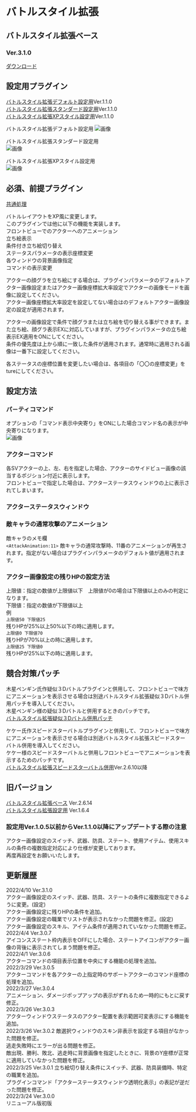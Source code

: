 # バトルスタイル拡張

## バトルスタイル拡張ベース
### Ver.3.1.0
[ダウンロード](https://raw.githubusercontent.com/nuun888/MZ/master/NUUN_BattleStyleEX.js)
## 設定用プラグイン
[バトルスタイル拡張デフォルト設定用](https://raw.githubusercontent.com/nuun888/MZ/master/NUUN_BattleStyleEX_Default.js)Ver.1.1.0  
[バトルスタイル拡張スタンダード設定用](https://raw.githubusercontent.com/nuun888/MZ/master/NUUN_BattleStyleEX_Standard.js)Ver.1.1.0  
[バトルスタイル拡張XPスタイル設定用](https://raw.githubusercontent.com/nuun888/MZ/master/NUUN_BattleStyleEX_XP.js)Ver.1.1.0  

バトルスタイル拡張デフォルト設定用
![画像](img/BattleStyleEX1.png)  

バトルスタイル拡張スタンダード設定用  
![画像](img/BattleStyleEX2.png)  

バトルスタイル拡張XPスタイル設定用  
![画像](img/BattleStyleEX3.png)  

## 必須、前提プラグイン
[共通処理](https://github.com/nuun888/MZ/blob/master/README/Base.md)  
  
  
バトルレイアウトをXP風に変更します。  
このプラグインでは他に以下の機能を実装します。  
フロントビューでのアクターへのアニメーション  
立ち絵表示  
条件付き立ち絵切り替え  
ステータスパラメータの表示座標変更  
各ウィンドウの背景画像指定  
コマンドの表示変更  

アクターの顔グラを立ち絵にする場合は、プラグインパラメータのデフォルトアクター画像設定またはアクター画像座標拡大率設定でアクターの画像モードを画像に設定してください。  
アクター画像座標拡大率設定を設定してない場合はのデフォルトアクター画像設定の設定が適用されます。  

アクターの画像設定で条件で顔グラまたは立ち絵を切り替える事ができます。また立ち絵、顔グラ表示EXに対応していますが、プラグインパラメータの立ち絵表示EX適用をONにしてください。  
条件の優先度は上から順に一致した条件が適用されます。通常時に適用される画像は一番下に設定してください。  

各ステータスの座標位置を変更したい場合は、各項目の「〇〇の座標変更」をtureにしてください。  

## 設定方法
### パ－ティコマンド
オプションの「コマンド表示中央寄り」をONにした場合コマンド名の表示が中央寄りになります。  
![画像](img/BattleStyleEX4.png) 

### アクターコマンド
各SVアクターの上、左、右を指定した場合、アクターのサイドビュー画像の該当するポジション付近に表示します。  
フロントビューで指定した場合は、アクターステータスウィンドウの上に表示されてしまいます。  

### アクターステータスウィンドウ

### 敵キャラの通常攻撃のアニメーション
敵キャラのメモ欄  
`<AttackAnimation:11>`
敵キャラの通常攻撃時、11番のアニメーションが再生されます。指定がない場合はプラグインパラメータのデフォルト値が適用されます。  

### アクター画像設定の残りHPの設定方法
上限値：指定の数値が上限値以下　上限値が0の場合は下限値以上のみの判定になります。  
下限値：指定の数値が下限値以上  
例  
`上限値50 下限値25`  
残りHPが25%以上50%以下の時に適用します。  
`上限値0 下限値70`  
残りHPが70%以上の時に適用します。  
`上限値25 下限値0`  
残りHPが25%以下の時に適用します。  

## 競合対策パッチ  
木星ペンギン氏作疑似３Dバトルプラグインと併用して、フロントビューで味方にアニメーションを表示させる場合は別途バトルスタイル拡張疑似３Dバトル併用パッチを導入してください。  
木星ペンギン様の疑似３Dバトルと併用するときのパッチです。  
[バトルスタイル拡張疑似３Dバトル併用パッチ](https://raw.githubusercontent.com/nuun888/MZ/master/NUUN_BattleStyleEXInMPP_Pseudo3DBattle.js)  

ケケー氏作スピードスターバトルプラグインと併用して、フロントビューで味方にアニメーションを表示させる場合は別途バトルスタイル拡張スピードスターバトル併用を導入してください。  
ケケー様のスピードスターバトルと併用しフロントビューでアニメーションを表示するためのパッチです。  
[バトルスタイル拡張スピードスターバトル併用](https://github.com/nuun888/MZ/blob/master/README/BSEX_Animation_KK_SSBattle.md)Ver.2.6.10以降  

## 旧バージョン
[バトルスタイル拡張ベース](https://raw.githubusercontent.com/nuun888/MZ/master/oldBS/NUUN_BattleStyleEX_Base.js) Ver.2.6.14  
[バトルスタイル拡張設定用](https://raw.githubusercontent.com/nuun888/MZ/master/oldBS/NUUN_BattleStyleEX.js) Ver.1.6.4  

### 設定用Ver.1.0.5以前からVer.1.1.0以降にアップデートする際の注意
アクター画像設定のスイッチ、武器、防具、ステート、使用アイテム、使用スキルの条件の複数指定対応により仕様が変更しております。  
再度再設定をお願いいたします。  

## 更新履歴
2022/4/10 Ver.3.1.0  
アクター画像設定のスイッチ、武器、防具、ステートの条件に複数指定できるように変更。(設定)  
アクター画像設定に残りHPの条件を追加。  
アクター画像設定の職業でリストが表示されなかった問題を修正。(設定)  
アクター画像設定のスキル、アイテム条件が適用されていなかった問題を修正。  
2022/4/4 Ver.3.0.7  
アイコンスステート枠内表示をOFFにした場合、ステートアイコンがアクター画像の背後に表示されてしまう問題を修正。  
2022/4/1 Ver.3.0.6  
アクターコマンドの項目表示位置を中央にする機能の処理を追加。  
2022/3/29 Ver.3.0.5  
アクターコマンドを各アクターの上指定時のサポートアクターのコマンド座標の処理を追加。  
2022/3/27 Ver.3.0.4  
アニメーション、ダメージポップアップの表示がずれるため一時的にもとに戻す修正。  
2022/3/26 Ver.3.0.3  
アクターウィンドウステータスのアクター配置を表示範囲可変表示にする機能を追加。  
2022/3/26 Ver.3.0.2
敵選択ウィンドウのスキン非表示を設定する項目がなかった問題を修正。  
逃走失敗時にエラーが出る問題を修正。  
敵出現、勝利、敗北、逃走時に背景画像を指定したときに、背景のY座標が正常に適用していなかった問題を修正。  
2022/3/25 Ver.3.0.1
立ち絵切り替え条件にスイッチ、武器、防具装備時、特定の職業を追加。  
プラグインコマンド「アクターステータスウィンドウ透明化表示」の表記が逆だった問題を修正。  
2022/3/24 Ver.3.0.0  
リニューアル版初版  
